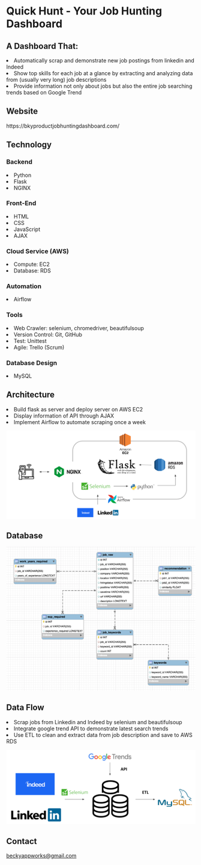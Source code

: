 # Quick Hunt - Your Job Hunting Dashboard
<h2>A Dashboard That: </h2>
<li> Automatically scrap and demonstrate new job postings from linkedin and Indeed </li>
<li> Show top skills for each job at a glance by extracting and analyzing data from (usually very long) job descriptions </li>
<li> Provide information not only about jobs but also the entire job searching trends based on Google Trend </li>

<h2>Website </h2>
https://bkyproductjobhuntingdashboard.com/ 

<h2>Technology</h2>

<h3>Backend</h3>
<li>Python
<li>Flask
<li>NGINX

<h3>Front-End</h3>
<li>HTML
<li>CSS
<li>JavaScript
<li>AJAX

<h3>Cloud Service (AWS)</h3>
<li>Compute: EC2
<li>Database: RDS

<h3>Automation</h3>
<li>Airflow

<h3>Tools</h3>
<li>Web Crawler: selenium, chromedriver, beautifulsoup
<li>Version Control: Git, GitHub
<li>Test: Unittest
<li>Agile: Trello (Scrum)

<h3>Database Design</h3>
<li>MySQL

<h2>Architecture</h2>
<li> Build flask as server and deploy server on AWS EC2
<li> Display information of API through AJAX 
<li> Implement Airflow to automate scraping once a week
<!-- Redirect port requests from clients by NGINX -->

![image](https://github.com/bkyappworks/individual_project/blob/master/images/Architeture.png)
<h2>Database</h2>

![image](https://github.com/bkyappworks/individual_project/blob/master/images/database_design.png)

<h2>Data Flow</h2>
<li> Scrap jobs from Linkedin and Indeed by selenium and beautifulsoup
<li> Integrate google trend API to demonstrate latest search trends
<li> Use ETL to clean and extract data from job description and save to AWS RDS

![image](https://github.com/bkyappworks/individual_project/blob/master/images/data_flow.png)

<h2>Contact</h2>

beckyappworks@gmail.com